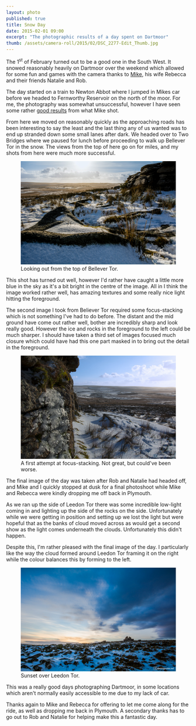 ```yaml
---
layout: photo
published: true
title: Snow Day
date: 2015-02-01 09:00
excerpt: "The photographic results of a day spent on Dartmoor"
thumb: /assets/camera-roll/2015/02/DSC_2277-Edit_Thumb.jpg
---
```


The 1<sup>st</sup> of February turned out to be a good one in the South West. It snowed reasonably heavily on Dartmoor over the weekend which allowed for some fun and games with the camera thanks to [Mike](http://forasimaging.com "Foras Photography, Mike's photography business."), his wife Rebecca and their friends Natalie and Rob.

The day started on a train to Newton Abbot where I jumped in Mikes car before we headed to Fernworthy Reservoir on the north of the moor. For me, the photography was somewhat unsuccessful, however I have seen some rather [good results](https://www.facebook.com/photo.php?fbid=829611943751908&set=a.181650348548074.37294.100001093299039&type=1&theater "Mikes shot of the Dam at Fernworthy Reservoir") from what Mike shot.

From here we moved on reasonably quickly as the approaching roads has been interesting to say the least and the last thing any of us wanted was to end up stranded down some small lanes after dark. We headed over to Two Bridges where we paused for lunch before proceeding to walk up Bellever Tor in the snow. The views from the top of here go on for miles, and my shots from here were much more successful.

<figure>
    <img src="/assets/camera-roll/2015/02/DSC_2226-Edit.jpg" alt="Looking out from the top of Bellever Tor." />
    <figcaption>Looking out from the top of Bellever Tor. </figcaption>
</figure>

This shot has turned out well, however I'd rather have caught a little more blue in the sky as it's a bit bright in the centre of the image. All in I think the image worked rather well, has amazing textures and some really nice light hitting the foreground.

The second image I took from Believer Tor required some focus-stacking which is not something I've had to do before. The distant and the mid ground have come out rather well, bother are incredibly sharp and look really good. However the ice and rocks in the foreground to the left could be much sharper. I should have taken a third set of images focused much closure which could have had this one part masked in to bring out the detail in the foreground.

<figure>
    <img src="/assets/camera-roll/2015/02/DSC_2206-Edit-Edit.jpg" alt="A first attempt at focus-stacking. Not great, but could've been worse." />
    <figcaption>A first attempt at focus-stacking. Not great, but could've been worse. </figcaption>
</figure>

The final image of the day was taken after Rob and Natalie had headed off, and Mike and I quickly stopped at dusk for a final photoshoot while Mike and Rebecca were kindly dropping me off back in Plymouth.

As we ran up the side of Leedon Tor there was some incredible low-light coming in and lighting up the side of the rocks on the side. Unfortunately while we were getting in position and setting up we lost the light but were hopeful that as the banks of cloud moved across as would get a second show as the light comes underneath the clouds. Unfortunately this didn't happen.

Despite this, I'm rather pleased with the final image of the day. I particularly like the way the cloud formed around Leedon Tor framing it on the right while the colour balances this by forming to the left.

<figure>
    <img src="/assets/camera-roll/2015/02/DSC_2277-Edit.jpg" alt="Sunset over Leedon Tor." />
    <figcaption>Sunset over Leedon Tor.</figcaption>
</figure>

This was a really good days photographing Dartmoor, in some locations which aren't normally easily accessible to me due to my lack of car.

Thanks again to Mike and Rebecca for offering to let me come along for the ride, as well as dropping me back in Plymouth. A secondary thanks has to go out to Rob and Natalie for helping make this a fantastic day.
